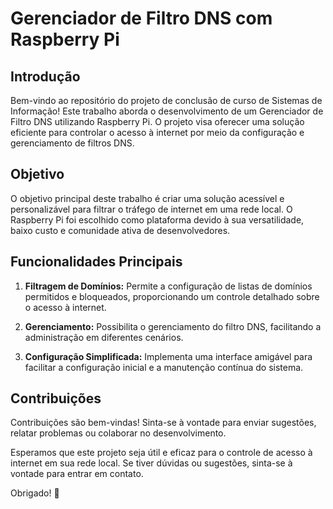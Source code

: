 # Gerenciador de Filtro DNS com Raspberry Pi

## Introdução

Bem-vindo ao repositório do projeto de conclusão de curso de Sistemas de Informação! Este trabalho aborda o desenvolvimento de um Gerenciador de Filtro DNS utilizando Raspberry Pi. O projeto visa oferecer uma solução eficiente para controlar o acesso à internet por meio da configuração e gerenciamento de filtros DNS.

## Objetivo

O objetivo principal deste trabalho é criar uma solução acessível e personalizável para filtrar o tráfego de internet em uma rede local. O Raspberry Pi foi escolhido como plataforma devido à sua versatilidade, baixo custo e comunidade ativa de desenvolvedores.

## Funcionalidades Principais

1. **Filtragem de Domínios:** Permite a configuração de listas de domínios permitidos e bloqueados, proporcionando um controle detalhado sobre o acesso à internet.

2. **Gerenciamento:** Possibilita o gerenciamento do filtro DNS, facilitando a administração em diferentes cenários.

3. **Configuração Simplificada:** Implementa uma interface amigável para facilitar a configuração inicial e a manutenção contínua do sistema.


## Contribuições

Contribuições são bem-vindas! Sinta-se à vontade para enviar sugestões, relatar problemas ou colaborar no desenvolvimento.

Esperamos que este projeto seja útil e eficaz para o controle de acesso à internet em sua rede local. Se tiver dúvidas ou sugestões, sinta-se à vontade para entrar em contato.

Obrigado! 🚀
